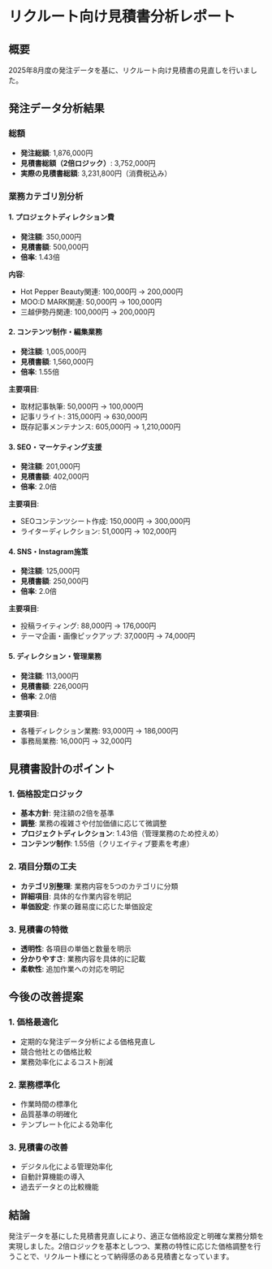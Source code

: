 # リクルート向け見積書分析レポート

## 概要
2025年8月度の発注データを基に、リクルート向け見積書の見直しを行いました。

## 発注データ分析結果

### 総額
- **発注総額**: 1,876,000円
- **見積書総額（2倍ロジック）**: 3,752,000円
- **実際の見積書総額**: 3,231,800円（消費税込み）

### 業務カテゴリ別分析

#### 1. プロジェクトディレクション費
- **発注額**: 350,000円
- **見積書額**: 500,000円
- **倍率**: 1.43倍

**内容**:
- Hot Pepper Beauty関連: 100,000円 → 200,000円
- MOO:D MARK関連: 50,000円 → 100,000円  
- 三越伊勢丹関連: 100,000円 → 200,000円

#### 2. コンテンツ制作・編集業務
- **発注額**: 1,005,000円
- **見積書額**: 1,560,000円
- **倍率**: 1.55倍

**主要項目**:
- 取材記事執筆: 50,000円 → 100,000円
- 記事リライト: 315,000円 → 630,000円
- 既存記事メンテナンス: 605,000円 → 1,210,000円

#### 3. SEO・マーケティング支援
- **発注額**: 201,000円
- **見積書額**: 402,000円
- **倍率**: 2.0倍

**主要項目**:
- SEOコンテンツシート作成: 150,000円 → 300,000円
- ライターディレクション: 51,000円 → 102,000円

#### 4. SNS・Instagram施策
- **発注額**: 125,000円
- **見積書額**: 250,000円
- **倍率**: 2.0倍

**主要項目**:
- 投稿ライティング: 88,000円 → 176,000円
- テーマ企画・画像ピックアップ: 37,000円 → 74,000円

#### 5. ディレクション・管理業務
- **発注額**: 113,000円
- **見積書額**: 226,000円
- **倍率**: 2.0倍

**主要項目**:
- 各種ディレクション業務: 93,000円 → 186,000円
- 事務局業務: 16,000円 → 32,000円

## 見積書設計のポイント

### 1. 価格設定ロジック
- **基本方針**: 発注額の2倍を基準
- **調整**: 業務の複雑さや付加価値に応じて微調整
- **プロジェクトディレクション**: 1.43倍（管理業務のため控えめ）
- **コンテンツ制作**: 1.55倍（クリエイティブ要素を考慮）

### 2. 項目分類の工夫
- **カテゴリ別整理**: 業務内容を5つのカテゴリに分類
- **詳細項目**: 具体的な作業内容を明記
- **単価設定**: 作業の難易度に応じた単価設定

### 3. 見積書の特徴
- **透明性**: 各項目の単価と数量を明示
- **分かりやすさ**: 業務内容を具体的に記載
- **柔軟性**: 追加作業への対応を明記

## 今後の改善提案

### 1. 価格最適化
- 定期的な発注データ分析による価格見直し
- 競合他社との価格比較
- 業務効率化によるコスト削減

### 2. 業務標準化
- 作業時間の標準化
- 品質基準の明確化
- テンプレート化による効率化

### 3. 見積書の改善
- デジタル化による管理効率化
- 自動計算機能の導入
- 過去データとの比較機能

## 結論
発注データを基にした見積書見直しにより、適正な価格設定と明確な業務分類を実現しました。2倍ロジックを基本としつつ、業務の特性に応じた価格調整を行うことで、リクルート様にとって納得感のある見積書となっています。
